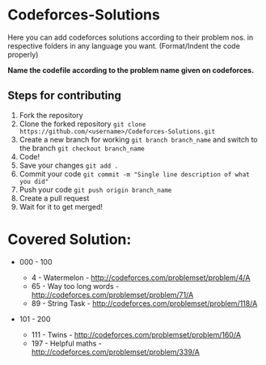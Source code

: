 # Codeforces-Solutions
Here you can add codeforces solutions according to their problem nos. in respective folders in any language you want.
(Format/Indent the code properly)

**Name the codefile according to the problem name given on codeforces.**

## Steps for contributing
1. Fork the repository
2. Clone the forked repository ```git clone https://github.com/<username>/Codeforces-Solutions.git```
3. Create a new branch for working ```git branch branch_name``` and switch to the branch ```git checkout branch_name```
4. Code!
5. Save your changes ```git add .```
6. Commit your code ```git commit -m "Single line description of what you did"```
7. Push your code ```git push origin branch_name```
8. Create a pull request
9. Wait for it to get merged!

# Covered Solution:
* 000 - 100
  * 4 - Watermelon - http://codeforces.com/problemset/problem/4/A
  * 65 - Way too long words - http://codeforces.com/problemset/problem/71/A
  * 89 - String Task - http://codeforces.com/problemset/problem/118/A

* 101 - 200
  * 111 - Twins - http://codeforces.com/problemset/problem/160/A
  * 197 - Helpful maths - http://codeforces.com/problemset/problem/339/A
